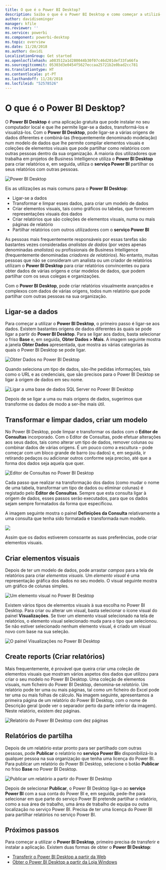 ```yaml
---
title: O que é o Power BI Desktop?
description: Saiba o que é o Power BI Desktop e como começar a utilizá-lo
author: davidiseminger
manager: kfile
ms.reviewer: ''
ms.service: powerbi
ms.component: powerbi-desktop
ms.topic: overview
ms.date: 11/28/2018
ms.author: davidi
LocalizationGroup: Get started
ms.openlocfilehash: a083512a1d280044b30f07c46d201def33fa66fa
ms.sourcegitcommit: 05303d3e0454f5627eccaa25721b2e0bad2cc781
ms.translationtype: HT
ms.contentlocale: pt-PT
ms.lasthandoff: 11/28/2018
ms.locfileid: "52578526"
---
```

# <a name="what-is-power-bi-desktop"></a>O que é o Power BI Desktop?

O **Power BI Desktop** é uma aplicação gratuita que pode instalar no seu computador local e que lhe permite ligar-se a dados, transformá-los e visualizá-los. Com o **Power BI Desktop**, pode ligar-se a várias origens de dados diferentes e combiná-las (frequentemente denominado modelação) num modelo de dados que lhe permite compilar elementos visuais e coleções de elementos visuais que pode partilhar como relatórios com outras pessoas dentro da sua organização. A maioria dos utilizadores que trabalha em projetos de Business Intelligence utiliza o **Power BI Desktop** para criar relatórios e, em seguida, utiliza o **serviço Power BI** partilhar os seus relatórios com outras pessoas.

![Power BI Desktop](media/desktop-what-is-desktop/what-is-desktop_01.png)

Eis as utilizações as mais comuns para o **Power BI Desktop**:

* Ligar-se a dados
* Transformar e limpar esses dados, para criar um modelo de dados
* Criar elementos visuais, tais como gráficos ou tabelas, que fornecem representações visuais dos dados
* Criar relatórios que são coleções de elementos visuais, numa ou mais páginas de relatório
* Partilhar relatórios com outros utilizadores com o **serviço Power BI**

As pessoas mais frequentemente responsáveis por essas tarefas são bastantes vezes consideradas *analistas de dados* (por vezes apenas denominadas *analistas*) ou profissionais de Business Intelligence (frequentemente denominadas *criadores de relatórios*). No entanto, muitas pessoas que não se consideram um analista ou um criador de relatórios utilizam o **Power BI Desktop** para criar relatórios convincentes ou para obter dados de várias origens e criar modelos de dados, que podem partilhar com os seus colegas e organizações.

Com o **Power BI Desktop**, pode criar relatórios visualmente avançados e complexos com dados de várias origens, todos num relatório que pode partilhar com outras pessoas na sua organização. 

## <a name="connect-to-data"></a>Ligar-se a dados
Para começar a utilizar o **Power BI Desktop**, o primeiro passo é ligar-se aos dados. Existem bastantes origens de dados diferentes às quais se pode ligar a partir do **Power BI Desktop**. Para se ligar aos dados, basta selecionar o friso **Base** e, em seguida, **Obter Dados > Mais**. A imagem seguinte mostra a janela **Obter Dados** apresentada, que mostra as várias categorias às quais o Power BI Desktop se pode ligar.

![Obter Dados no Power BI Desktop](media/desktop-what-is-desktop/what-is-desktop_02.png)

Quando seleciona um tipo de dados, são-lhe pedidas informações, tais como o URL e as credenciais, que são precisos para o Power BI Desktop se ligar à origem de dados em seu nome.

![Ligar a uma base de dados SQL Server no Power BI Desktop](media/desktop-what-is-desktop/what-is-desktop_03.png)

Depois de se ligar a uma ou mais origens de dados, sugerimos que transforme os dados de modo a ser-lhe mais útil.

## <a name="transform-and-clean-data-create-a-model"></a>Transformar e limpar dados, criar um modelo

No Power BI Desktop, pode limpar e transformar os dados com o **Editor de Consultas** incorporado. Com o Editor de Consultas, pode efetuar alterações aos seus dados, tais como alterar um tipo de dados, remover colunas ou combinar dados de várias origens. É um pouco como a escultura – pode começar com um bloco grande de barro (ou dados) e, em seguida, ir retirando pedaços ou adicionar outros conforme seja preciso, até que a forma dos dados seja aquela que quer. 

![Editor de Consultas no Power BI Desktop](media/desktop-getting-started/designer_gsg_editquery.png)

Cada passo que realizar na transformação dos dados (como mudar o nome de uma tabela, transformar um tipo de dados ou eliminar colunas) é registado pelo **Editor de Consultas**. Sempre que esta consulta ligar à origem de dados, esses passos serão executados, para que os dados sejam sempre formatados da forma que especificou.

A imagem seguinte mostra o painel **Definições da Consulta** relativamente a uma consulta que tenha sido formatada e transformada num modelo.

 ![](media/desktop-getting-started/shapecombine_querysettingsfinished.png)

Assim que os dados estiverem consoante as suas preferências, pode criar elementos visuais. 

## <a name="create-visuals"></a>Criar elementos visuais 

Depois de ter um modelo de dados, pode arrastar *campos* para a tela de relatórios para criar *elementos visuais*. Um *elemento visual* é uma representação gráfica dos dados no seu modelo. O visual seguinte mostra um gráfico de colunas simples. 

![Um elemento visual no Power BI Desktop](media/desktop-what-is-desktop/what-is-desktop_04.png)

Existem vários tipos de elementos visuais à sua escolha no Power BI Desktop. Para criar ou alterar um visual, basta selecionar o ícone visual do painel **Visualizações**. Se tiver um elemento visual selecionado na tela de relatórios, o elemento visual selecionado muda para o tipo que selecionou. Se não estiver selecionado nenhum elemento visual, é criado um visual novo com base na sua seleção.

![O painel Visualizações no Power BI Desktop](media/desktop-what-is-desktop/what-is-desktop_05.png)

## <a name="create-reports"></a>Create reports (Criar relatórios)

Mais frequentemente, é provável que queira criar uma coleção de elementos visuais que mostram vários aspetos dos dados que utilizou para criar o seu modelo no Power BI Desktop. Uma coleção de elementos visuais, num ficheiro do Power BI Desktop, denomina-se *relatório*. Um relatório pode ter uma ou mais páginas, tal como um ficheiro do Excel pode ter uma ou mais folhas de cálculo. Na imagem seguinte, apresentamos a primeira página de um relatório do Power BI Desktop, com o nome de Descrição geral (pode ver o separador perto da parte inferior da imagem). Neste relatório, existem dez páginas.

![Relatório do Power BI Desktop com dez páginas](media/desktop-what-is-desktop/what-is-desktop_01.png)

## <a name="share-reports"></a>Relatórios de partilha

Depois de um relatório estar pronto para ser partilhado com outras pessoas, pode **Publicar** o relatório no **serviço Power BI**e disponibilizá-lo a qualquer pessoa na sua organização que tenha uma licença do Power BI. Para publicar um relatório do Power BI Desktop, selecione o botão **Publicar** no friso **Base** no Power BI Desktop.

![Publicar um relatório a partir do Power BI Desktop](media/desktop-what-is-desktop/what-is-desktop_06.png)

Depois de selecionar **Publicar**, o Power BI Desktop liga-o ao **serviço Power BI** com a sua conta do Power BI e, em seguida, pede-lhe para selecionar em que parte do serviço Power BI pretende partilhar o relatório, como a sua área de trabalho, uma área de trabalho de equipa ou outra localização no serviço Power BI. Precisa de ter uma licença do Power BI para partilhar relatórios no serviço Power BI.


## <a name="next-steps"></a>Próximos passos

Para começar a utilizar o **Power BI Desktop**, primeiro precisa de transferir e instalar a aplicação. Existem duas formas de obter o **Power BI Desktop**:

* [Transferir o Power BI Desktop a partir da Web](desktop-get-the-desktop.md)
* [Obter o Power BI Desktop a partir da Loja Windows](http://aka.ms/pbidesktopstore)
